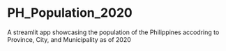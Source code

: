 # PH_Population_2020
A streamlit app showcasing the population of the Philippines accodring to Province, City, and Municipality as of 2020
